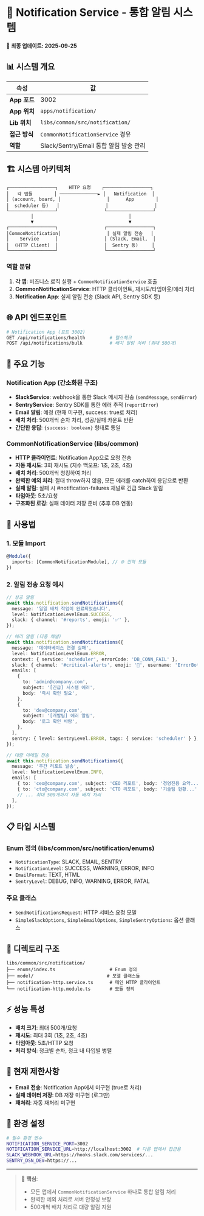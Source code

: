 # 🎯 Notification Service - 통합 알림 시스템

**📅 최종 업데이트: 2025-09-25**

## 📊 시스템 개요

| 속성          | 값                                     |
| ------------- | -------------------------------------- |
| **App 포트**  | 3002                                   |
| **App 위치**  | `apps/notification/`                   |
| **Lib 위치**  | `libs/common/src/notification/`        |
| **접근 방식** | `CommonNotificationService` 경유       |
| **역할**      | Slack/Sentry/Email 통합 알림 발송 관리 |

## 🏗️ 시스템 아키텍처

```
┌─────────────────┐    HTTP 요청    ┌─────────────────┐
│   각 앱들        │ ──────────────► │   Notification  │
│ (account, board, │                 │      App        │
│  scheduler 등)   │                 │                 │
└─────────────────┘                 └─────────────────┘
         │                                   │
         ▼                                   ▼
┌─────────────────┐                 ┌─────────────────┐
│CommonNotification│                 │ 실제 알림 전송   │
│    Service      │                 │ (Slack, Email,  │
│  (HTTP Client)  │                 │  Sentry 등)     │
└─────────────────┘                 └─────────────────┘
```

### 역할 분담

1. **각 앱**: 비즈니스 로직 실행 + `CommonNotificationService` 호출
2. **CommonNotificationService**: HTTP 클라이언트, 재시도/타임아웃/에러 처리
3. **Notification App**: 실제 알림 전송 (Slack API, Sentry SDK 등)

## 🌐 API 엔드포인트

```bash
# Notification App (포트 3002)
GET /api/notifications/health         # 헬스체크
POST /api/notifications/bulk          # 배치 알림 처리 (최대 500개)
```

## 🎯 주요 기능

### Notification App (간소화된 구조)

- **SlackService**: webhook을 통한 Slack 메시지 전송 (`sendMessage`, `sendError`)
- **SentryService**: Sentry SDK를 통한 에러 추적 (`reportError`)
- **Email 알림**: 예정 (현재 미구현, success: true로 처리)
- **배치 처리**: 500개씩 순차 처리, 성공/실패 카운트 반환
- **간단한 응답**: `{success: boolean}` 형태로 통일

### CommonNotificationService (libs/common)

- **HTTP 클라이언트**: Notification App으로 요청 전송
- **자동 재시도**: 3회 재시도 (지수 백오프: 1초, 2초, 4초)
- **배치 처리**: 500개씩 청킹하여 처리
- **완벽한 예외 처리**: 절대 throw하지 않음, 모든 에러를 catch하여 응답으로 반환
- **실패 알림**: 실패 시 #notification-failures 채널로 긴급 Slack 알림
- **타임아웃**: 5초/요청
- **구조화된 로깅**: 실패 데이터 저장 준비 (추후 DB 연동)

## 🔧 사용법

### 1. 모듈 Import

```typescript
@Module({
  imports: [CommonNotificationModule], // 🌐 전역 모듈
})
```

### 2. 알림 전송 요청 예시

```typescript
// 성공 알림
await this.notification.sendNotifications({
  message: '일일 배치 작업이 완료되었습니다',
  level: NotificationLevelEnum.SUCCESS,
  slack: { channel: '#reports', emoji: '✅' },
});

// 에러 알림 (다중 채널)
await this.notification.sendNotifications({
  message: '데이터베이스 연결 실패',
  level: NotificationLevelEnum.ERROR,
  context: { service: 'scheduler', errorCode: 'DB_CONN_FAIL' },
  slack: { channel: '#critical-alerts', emoji: '🚨', username: 'ErrorBot' },
  emails: [
    {
      to: 'admin@company.com',
      subject: '[긴급] 시스템 에러',
      body: '즉시 확인 필요',
    },
    {
      to: 'dev@company.com',
      subject: '[개발팀] 에러 알림',
      body: '로그 확인 바람',
    },
  ],
  sentry: { level: SentryLevel.ERROR, tags: { service: 'scheduler' } },
});

// 대량 이메일 전송
await this.notification.sendNotifications({
  message: '주간 리포트 발송',
  level: NotificationLevelEnum.INFO,
  emails: [
    { to: 'ceo@company.com', subject: 'CEO 리포트', body: '경영진용 요약...' },
    { to: 'cto@company.com', subject: 'CTO 리포트', body: '기술팀 현황...' },
    // ... 최대 500개까지 자동 배치 처리
  ],
});
```

## 📋 타입 시스템

### Enum 정의 (libs/common/src/notification/enums)

- `NotificationType`: SLACK, EMAIL, SENTRY
- `NotificationLevel`: SUCCESS, WARNING, ERROR, INFO
- `EmailFormat`: TEXT, HTML
- `SentryLevel`: DEBUG, INFO, WARNING, ERROR, FATAL

### 주요 클래스

- `SendNotificationsRequest`: HTTP 서비스 요청 모델
- `SimpleSlackOptions`, `SimpleEmailOptions`, `SimpleSentryOptions`: 옵션 클래스

## 🔧 디렉토리 구조

```
libs/common/src/notification/
├── enums/index.ts                    # Enum 정의
├── model/                           # 모델 클래스들
├── notification-http.service.ts      # 메인 HTTP 클라이언트
└── notification-http.module.ts       # 모듈 정의
```

## ⚡ 성능 특성

- **배치 크기**: 최대 500개/요청
- **재시도**: 최대 3회 (1초, 2초, 4초)
- **타임아웃**: 5초/HTTP 요청
- **처리 방식**: 청크별 순차, 청크 내 타입별 병렬

## 🚨 현재 제한사항

- **Email 전송**: Notification App에서 미구현 (true로 처리)
- **실패 데이터 저장**: DB 저장 미구현 (로그만)
- **재처리**: 자동 재처리 미구현

## 🎯 환경 설정

```bash
# 필수 환경 변수
NOTIFICATION_SERVICE_PORT=3002
NOTIFICATION_SERVICE_URL=http://localhost:3002  # 다른 앱에서 접근용
SLACK_WEBHOOK_URL=https://hooks.slack.com/services/...
SENTRY_DSN_DEV=https://...
```

---

> 📝 **핵심**:
>
> - 모든 앱에서 `CommonNotificationService` 하나로 통합 알림 처리
> - 완벽한 예외 처리로 서버 안정성 보장
> - 500개씩 배치 처리로 대량 알림 지원
